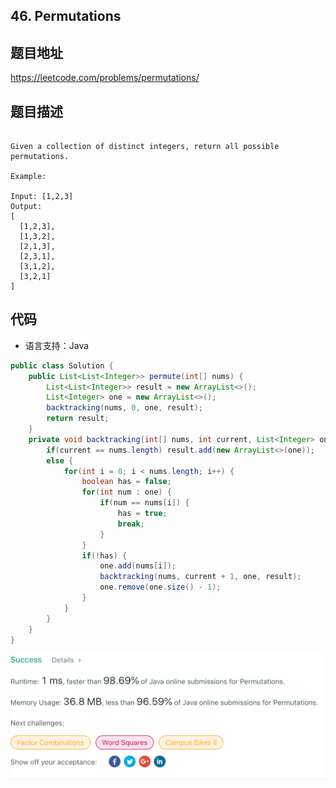 ## 46. Permutations

## 题目地址
https://leetcode.com/problems/permutations/

## 题目描述
```

Given a collection of distinct integers, return all possible permutations.

Example:

Input: [1,2,3]
Output:
[
  [1,2,3],
  [1,3,2],
  [2,1,3],
  [2,3,1],
  [3,1,2],
  [3,2,1]
]
```


## 代码
* 语言支持：Java

```java
public class Solution {
    public List<List<Integer>> permute(int[] nums) {
		List<List<Integer>> result = new ArrayList<>();
		List<Integer> one = new ArrayList<>();
		backtracking(nums, 0, one, result);
		return result;
    }
	private void backtracking(int[] nums, int current, List<Integer> one, List<List<Integer>> result) {
		if(current == nums.length) result.add(new ArrayList<>(one));
		else {
			for(int i = 0; i < nums.length; i++) {
				boolean has = false;
				for(int num : one) {
					if(num == nums[i]) {
						has = true;
						break;
					}
				}
				if(!has) {
					one.add(nums[i]);
					backtracking(nums, current + 1, one, result);
					one.remove(one.size() - 1);
				}
			}
		}
	}
}
```
![](../../static-file/problems/leetcode.com_problems_permutations_submissions_.png)